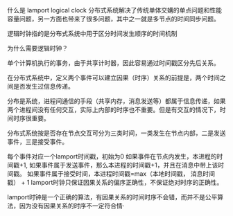 什么是 lamport logical clock
分布式系统解决了传统单体交媾的单点问题和性能容量问题，另一方面也带来了很多问题，其中之一就是多节点的时间同步问题。

逻辑时钟指的是分布式系统中用于区分时间发生顺序的时间机制

为什么需要逻辑时钟？

单个计算机执行的事务，由于共享计时器，因此容易通过时间戳区分先后关系。

在分布式系统中，定义两个事件可以建立因果（时序）关系的前提是，两个时间之间是否发生过信息传递。

分布是系统，进程间通信的手段（共享内存，消息发送等）都属于信息传递，如果两个进程间没有任何交互，实际上内部的时序也不重要。但是有交互的情况下，时间时序很重要。

分布式系统按是否存在节点交互可分为三类时间，一类发生在节点内部，二是发送事件，三是接受事件。

每个事件对应一个lamport时间戳，初始为0
如果事件在节点内发生，本进程的时间戳+1,
如果事件属于发送事件，那么本进程的时间戳+1，并且在消息中带上该时间戳。
如果事件属于接受时间，本进程时间戳=max（本地时间戳， 消息时间戳） + 1
lamport时钟只保证因果关系的偏序正确性，不保证绝对时序的正确性。

lamport时钟是一个正确的算法，有因果关系的时间时序不会错，而并不是公平算法，因为没有因果关系的时序不一定符合情·
